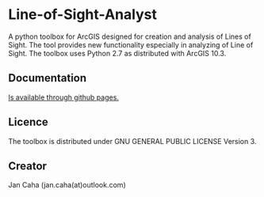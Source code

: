 # Line-of-Sight-Analyst
A python toolbox for ArcGIS designed for creation and analysis of Lines of Sight. The tool provides new functionality especially in analyzing of Line of Sight. The toolbox uses Python 2.7 as distributed with ArcGIS 10.3.

## Documentation 

[Is available through github pages.](https://jancaha.github.io/Line-of-Sight-Analyst/)

## Licence

The toolbox is distributed under GNU GENERAL PUBLIC LICENSE Version 3.

## Creator

Jan Caha (jan.caha(at)outlook.com)
